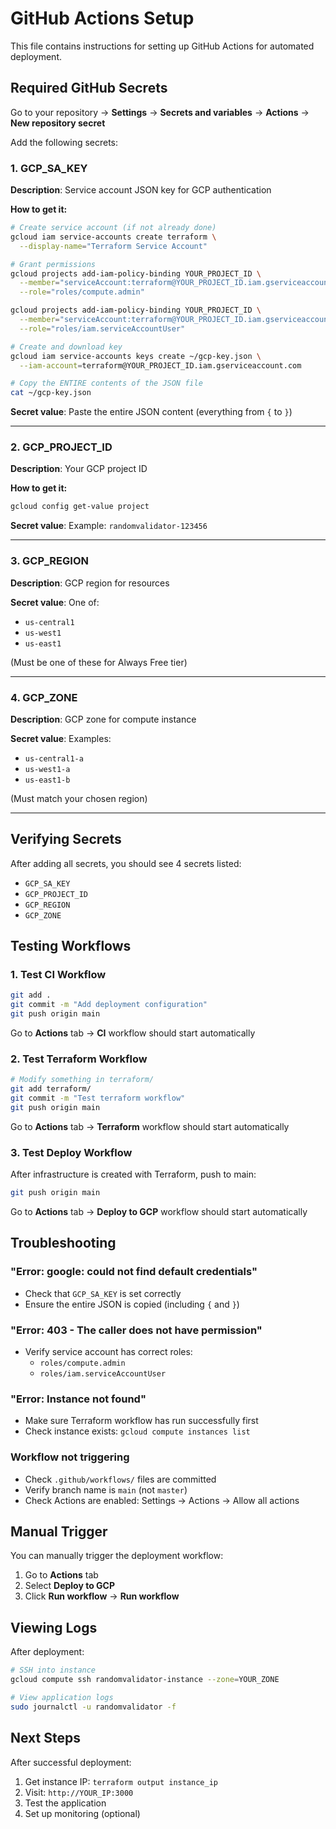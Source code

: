# GitHub Actions Setup

This file contains instructions for setting up GitHub Actions for automated deployment.

## Required GitHub Secrets

Go to your repository → **Settings** → **Secrets and variables** → **Actions** → **New repository secret**

Add the following secrets:

### 1. GCP_SA_KEY
**Description**: Service account JSON key for GCP authentication

**How to get it:**
```bash
# Create service account (if not already done)
gcloud iam service-accounts create terraform \
  --display-name="Terraform Service Account"

# Grant permissions
gcloud projects add-iam-policy-binding YOUR_PROJECT_ID \
  --member="serviceAccount:terraform@YOUR_PROJECT_ID.iam.gserviceaccount.com" \
  --role="roles/compute.admin"

gcloud projects add-iam-policy-binding YOUR_PROJECT_ID \
  --member="serviceAccount:terraform@YOUR_PROJECT_ID.iam.gserviceaccount.com" \
  --role="roles/iam.serviceAccountUser"

# Create and download key
gcloud iam service-accounts keys create ~/gcp-key.json \
  --iam-account=terraform@YOUR_PROJECT_ID.iam.gserviceaccount.com

# Copy the ENTIRE contents of the JSON file
cat ~/gcp-key.json
```

**Secret value**: Paste the entire JSON content (everything from `{` to `}`)

---

### 2. GCP_PROJECT_ID
**Description**: Your GCP project ID

**How to get it:**
```bash
gcloud config get-value project
```

**Secret value**: Example: `randomvalidator-123456`

---

### 3. GCP_REGION
**Description**: GCP region for resources

**Secret value**: One of:
- `us-central1`
- `us-west1`
- `us-east1`

(Must be one of these for Always Free tier)

---

### 4. GCP_ZONE
**Description**: GCP zone for compute instance

**Secret value**: Examples:
- `us-central1-a`
- `us-west1-a`
- `us-east1-b`

(Must match your chosen region)

---

## Verifying Secrets

After adding all secrets, you should see 4 secrets listed:
- `GCP_SA_KEY`
- `GCP_PROJECT_ID`
- `GCP_REGION`
- `GCP_ZONE`

## Testing Workflows

### 1. Test CI Workflow
```bash
git add .
git commit -m "Add deployment configuration"
git push origin main
```

Go to **Actions** tab → **CI** workflow should start automatically

### 2. Test Terraform Workflow
```bash
# Modify something in terraform/
git add terraform/
git commit -m "Test terraform workflow"
git push origin main
```

Go to **Actions** tab → **Terraform** workflow should start automatically

### 3. Test Deploy Workflow
After infrastructure is created with Terraform, push to main:
```bash
git push origin main
```

Go to **Actions** tab → **Deploy to GCP** workflow should start automatically

## Troubleshooting

### "Error: google: could not find default credentials"
- Check that `GCP_SA_KEY` is set correctly
- Ensure the entire JSON is copied (including `{` and `}`)

### "Error: 403 - The caller does not have permission"
- Verify service account has correct roles:
  - `roles/compute.admin`
  - `roles/iam.serviceAccountUser`

### "Error: Instance not found"
- Make sure Terraform workflow has run successfully first
- Check instance exists: `gcloud compute instances list`

### Workflow not triggering
- Check `.github/workflows/` files are committed
- Verify branch name is `main` (not `master`)
- Check Actions are enabled: Settings → Actions → Allow all actions

## Manual Trigger

You can manually trigger the deployment workflow:
1. Go to **Actions** tab
2. Select **Deploy to GCP**
3. Click **Run workflow** → **Run workflow**

## Viewing Logs

After deployment:
```bash
# SSH into instance
gcloud compute ssh randomvalidator-instance --zone=YOUR_ZONE

# View application logs
sudo journalctl -u randomvalidator -f
```

## Next Steps

After successful deployment:
1. Get instance IP: `terraform output instance_ip`
2. Visit: `http://YOUR_IP:3000`
3. Test the application
4. Set up monitoring (optional)

